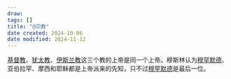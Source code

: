 ```yaml
---
draw:
tags: []
title: "@宗教"
date created: 2024-10-06
date modified: 2024-11-12
---
```


[基督教](基督教)、[犹太教](犹太教)、[伊斯兰教](伊斯兰教.md)这三个教的上帝是同一个上帝。穆斯林认为[穆罕默德](穆罕默德.md)、亚伯拉罕、摩西和耶稣都是上帝派来的先知，只不过[穆罕默德](穆罕默德.md)是最后一位。
